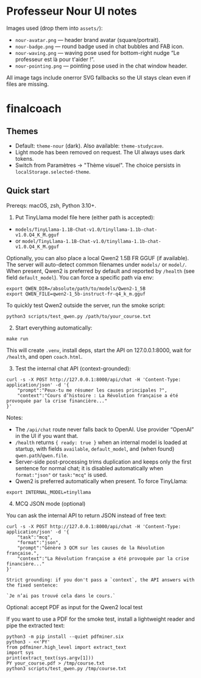 # Professeur Nour UI notes

Images used (drop them into `assets/`):

- `nour-avatar.png` — header brand avatar (square/portrait).
- `nour-badge.png` — round badge used in chat bubbles and FAB icon.
- `nour-waving.png` — waving pose used for bottom-right nudge “Le professeur est là pour t'aider !”.
- `nour-pointing.png` — pointing pose used in the chat window header.

All image tags include onerror SVG fallbacks so the UI stays clean even if files are missing.
# finalcoach

## Themes

- Default: `theme-nour` (dark). Also available: `theme-studycave`.
- Light mode has been removed on request. The UI always uses dark tokens.
- Switch from Paramètres → "Thème visuel". The choice persists in `localStorage.selected-theme`.

## Quick start

Prereqs: macOS, zsh, Python 3.10+.

1) Put TinyLlama model file here (either path is accepted):

- `models/TinyLlama-1.1B-Chat-v1.0/tinyllama-1.1b-chat-v1.0.Q4_K_M.gguf`
- or `model/TinyLlama-1.1B-Chat-v1.0/tinyllama-1.1b-chat-v1.0.Q4_K_M.gguf`

Optionally, you can also place a local Qwen2 1.5B FR GGUF (if available). The server will auto-detect common filenames under `models/` or `model/`. When present, Qwen2 is preferred by default and reported by `/health` (see field `default_model`). You can force a specific path via env:

```
export QWEN_DIR=/absolute/path/to/models/Qwen2-1_5B
export QWEN_FILE=qwen2-1_5b-instruct-fr-q4_k_m.gguf
```

To quickly test Qwen2 outside the server, run the smoke script:

```
python3 scripts/test_qwen.py /path/to/your_course.txt
```

2) Start everything automatically:

```
make run
```

This will create `.venv`, install deps, start the API on 127.0.0.1:8000, wait for `/health`, and open `coach.html`.

3) Test the internal chat API (context-grounded):

```
curl -s -X POST http://127.0.0.1:8000/api/chat -H 'Content-Type: application/json' -d '{
	"prompt":"Peux-tu me résumer les causes principales ?",
	"context":"Cours d’histoire : La Révolution française a été provoquée par la crise financière..."
}'
```

Notes:

- The `/api/chat` route never falls back to OpenAI. Use provider “OpenAI” in the UI if you want that.
- `/health` returns `{ ready: true }` when an internal model is loaded at startup, with fields `available`, `default_model`, and (when found) `qwen.path`/`qwen.file`.
- Server-side post-processing trims duplication and keeps only the first sentence for normal chat; it is disabled automatically when `format:"json"` or `task:"mcq"` is used.
- Qwen2 is preferred automatically when present. To force TinyLlama:

```
export INTERNAL_MODEL=tinyllama
```

4) MCQ JSON mode (optional)

You can ask the internal API to return JSON instead of free text:

```
curl -s -X POST http://127.0.0.1:8000/api/chat -H 'Content-Type: application/json' -d '{
	"task":"mcq",
	"format":"json",
	"prompt":"Génère 3 QCM sur les causes de la Révolution française.",
	"context":"La Révolution française a été provoquée par la crise financière..."
}'
```

	Strict grounding: if you don't pass a `context`, the API answers with the fixed sentence:

	`Je n’ai pas trouvé cela dans le cours.`

Optional: accept PDF as input for the Qwen2 local test

If you want to use a PDF for the smoke test, install a lightweight reader and pipe the extracted text:

```
python3 -m pip install --quiet pdfminer.six
python3 - <<'PY'
from pdfminer.high_level import extract_text
import sys
print(extract_text(sys.argv[1]))
PY your_course.pdf > /tmp/course.txt
python3 scripts/test_qwen.py /tmp/course.txt
```